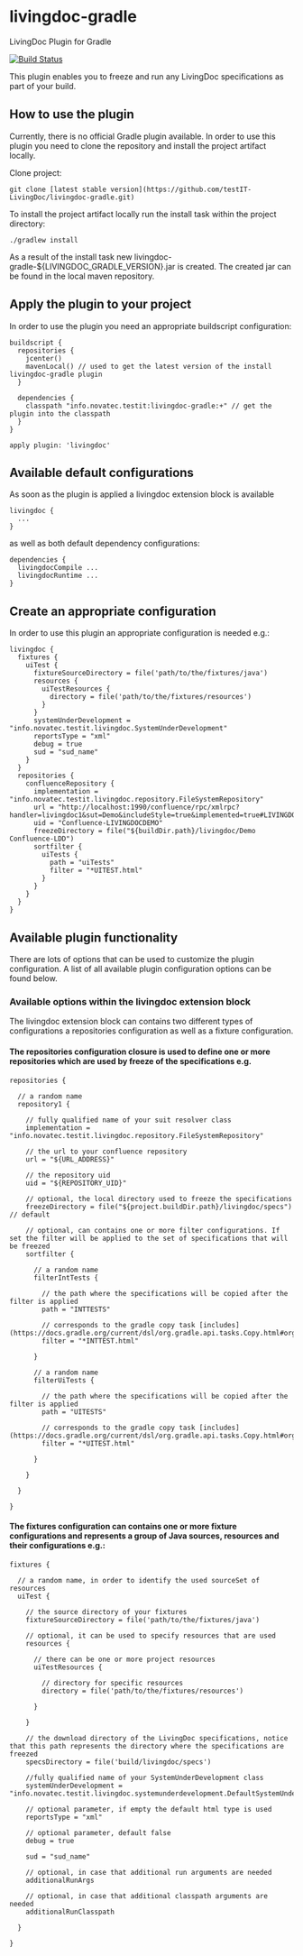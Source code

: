 # livingdoc-gradle
LivingDoc Plugin for Gradle

[![Build Status](https://travis-ci.org/testIT-LivingDoc/livingdoc-gradle.svg?branch=master)](https://travis-ci.org/testIT-LivingDoc/livingdoc-gradle)

This plugin enables you to freeze and run any LivingDoc specifications as part of your build.

## How to use the plugin
Currently, there is no official Gradle plugin available. In order to use this plugin you need to clone the repository and install the project artifact locally.

Clone project:

    git clone [latest stable version](https://github.com/testIT-LivingDoc/livingdoc-gradle.git)

To install the project artifact locally run the install task within the project directory:

    ./gradlew install

As a result of the install task new livingdoc-gradle-${LIVINGDOC_GRADLE_VERSION}.jar is created. The created jar can be found in the local maven repository.

## Apply the plugin to your project
In order to use the plugin you need an appropriate buildscript configuration:

    buildscript {
      repositories {
        jcenter()
        mavenLocal() // used to get the latest version of the install livingdoc-gradle plugin
      }

      dependencies {
        classpath "info.novatec.testit:livingdoc-gradle:+" // get the plugin into the classpath
      }
    }

    apply plugin: 'livingdoc'

## Available default configurations
As soon as the plugin is applied a livingdoc extension block is available

    livingdoc {
      ...
    }

as well as both default dependency configurations:

    dependencies {
      livingdocCompile ...
      livingdocRuntime ...
    }

## Create an appropriate configuration
In order to use this plugin an appropriate configuration is needed e.g.:

    livingdoc {
      fixtures {
        uiTest {
          fixtureSourceDirectory = file('path/to/the/fixtures/java')
          resources {
            uiTestResources {
              directory = file('path/to/the/fixtures/resources')
            }
          }
          systemUnderDevelopment = "info.novatec.testit.livingdoc.SystemUnderDevelopment"
          reportsType = "xml"
          debug = true
          sud = "sud_name"
        }
      }
      repositories {
        confluenceRepository {
          implementation = "info.novatec.testit.livingdoc.repository.FileSystemRepository"
          url = "http://localhost:1990/confluence/rpc/xmlrpc?handler=livingdoc1&sut=Demo&includeStyle=true&implemented=true#LIVINGDOCDEMO"
          uid = "Confluence-LIVINGDOCDEMO"
          freezeDirectory = file("${buildDir.path}/livingdoc/Demo Confluence-LDD")
          sortfilter {
            uiTests {
              path = "uiTests"
              filter = "*UITEST.html"
            }
          }
        }
      }
    }

## Available plugin functionality
There are lots of options that can be used to customize the plugin configuration. A list of all available plugin configuration options can be found below.

### Available options within the livingdoc extension block
The livingdoc extension block can contains two different types of configurations a repositories configuration as well as a fixture configuration.

#### The __repositories__ configuration closure is used to define one or more repositories which are used by freeze of the specifications e.g.

    repositories {

      // a random name
      repository1 {

        // fully qualified name of your suit resolver class
        implementation = "info.novatec.testit.livingdoc.repository.FileSystemRepository"

        // the url to your confluence repository
        url = "${URL_ADDRESS}"

        // the repository uid
        uid = "${REPOSITORY_UID}"

        // optional, the local directory used to freeze the specifications
        freezeDirectory = file("${project.buildDir.path}/livingdoc/specs") // default

        // optional, can contains one or more filter configurations. If set the filter will be applied to the set of specifications that will be freezed
        sortfilter {

          // a random name
          filterIntTests {

            // the path where the specifications will be copied after the filter is applied
            path = "INTTESTS"

            // corresponds to the gradle copy task [includes](https://docs.gradle.org/current/dsl/org.gradle.api.tasks.Copy.html#org.gradle.api.tasks.Copy:includes)
            filter = "*INTTEST.html"

          }

          // a random name
          filterUiTests {

            // the path where the specifications will be copied after the filter is applied
            path = "UITESTS"

            // corresponds to the gradle copy task [includes](https://docs.gradle.org/current/dsl/org.gradle.api.tasks.Copy.html#org.gradle.api.tasks.Copy:includes)
            filter = "*UITEST.html"

          }

        }

      }

    }

#### The __fixtures__ configuration can contains one or more fixture configurations and represents a group of Java sources, resources and their configurations e.g.:

    fixtures {

      // a random name, in order to identify the used sourceSet of resources
      uiTest {

        // the source directory of your fixtures
        fixtureSourceDirectory = file('path/to/the/fixtures/java')

        // optional, it can be used to specify resources that are used
        resources {

          // there can be one or more project resources
          uiTestResources {

            // directory for specific resources
            directory = file('path/to/the/fixtures/resources')

          }

        }

        // the download directory of the LivingDoc specifications, notice that this path represents the directory where the specifications are freezed
        specsDirectory = file('build/livingdoc/specs')

        //fully qualified name of your SystemUnderDevelopment class
        systemUnderDevelopment = "info.novatec.testit.livingdoc.systemunderdevelopment.DefaultSystemUnderDevelopment"

        // optional parameter, if empty the default html type is used
        reportsType = "xml"

        // optional parameter, default false
        debug = true

        sud = "sud_name"

        // optional, in case that additional run arguments are needed
        additionalRunArgs

        // optional, in case that additional classpath arguments are needed
        additionalRunClasspath

      }

    }
